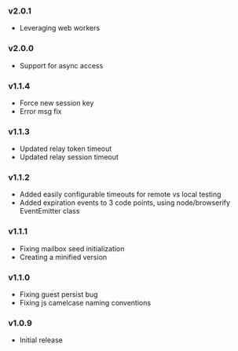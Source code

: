 ### v2.0.1

* Leveraging web workers

### v2.0.0

* Support for async access

### v1.1.4

* Force new session key
* Error msg fix

### v1.1.3

* Updated relay token timeout
* Updated relay session timeout

### v1.1.2

* Added easily configurable timeouts for remote vs local testing
* Added expiration events to 3 code points, using node/browserify EventEmitter class

### v1.1.1

* Fixing mailbox seed initialization
* Creating a minified version  

### v1.1.0

* Fixing guest persist bug
* Fixing js camelcase naming conventions

### v1.0.9

* Initial release
